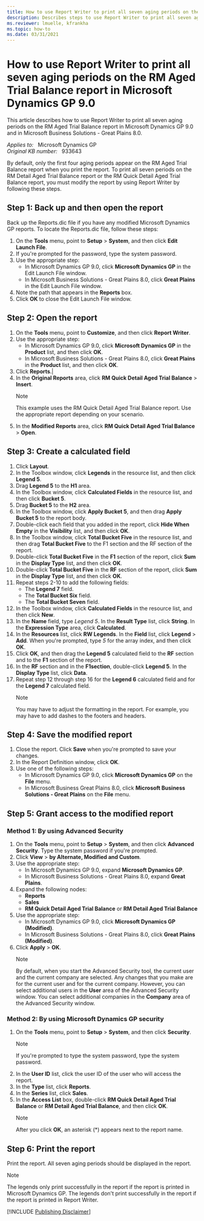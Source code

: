 ```yaml
---
title: How to use Report Writer to print all seven aging periods on the RM Aged Trial Balance report in Microsoft Dynamics GP 9.0
description: Describes steps to use Report Writer to print all seven aging periods on the RM Aged Trial Balance report in Microsoft Dynamics GP 9.0.
ms.reviewer: lmuelle, kfrankha
ms.topic: how-to
ms.date: 03/31/2021
---
```

# How to use Report Writer to print all seven aging periods on the RM Aged Trial Balance report in Microsoft Dynamics GP 9.0

This article describes how to use Report Writer to print all seven aging periods on the RM Aged Trial Balance report in Microsoft Dynamics GP 9.0 and in Microsoft Business Solutions - Great Plains 8.0.

_Applies to:_ &nbsp; Microsoft Dynamics GP  
_Original KB number:_ &nbsp; 933643

By default, only the first four aging periods appear on the RM Aged Trial Balance report when you print the report. To print all seven periods on the RM Detail Aged Trial Balance report or the RM Quick Detail Aged Trial Balance report, you must modify the report by using Report Writer by following these steps.

## Step 1: Back up and then open the report

Back up the Reports.dic file if you have any modified Microsoft Dynamics GP reports. To locate the Reports.dic file, follow these steps:

1. On the **Tools** menu, point to **Setup** > **System**, and then click **Edit Launch File**.
1. If you're prompted for the password, type the system password.
1. Use the appropriate step:
    - In Microsoft Dynamics GP 9.0, click **Microsoft Dynamics GP** in the Edit Launch File window.
    - In Microsoft Business Solutions - Great Plains 8.0, click **Great Plains** in the Edit Launch File window.
1. Note the path that appears in the **Reports** box.
1. Click **OK** to close the Edit Launch File window.

## Step 2: Open the report

1. On the **Tools** menu, point to **Customize**, and then click **Report Writer**.
1. Use the appropriate step:
    - In Microsoft Dynamics GP 9.0, click **Microsoft Dynamics GP** in the **Product** list, and then click **OK**.
    - In Microsoft Business Solutions - Great Plains 8.0, click **Great Plains** in the **Product** list, and then click **OK**.
1. Click **Reports**.|
1. In the **Original Reports** area, click **RM Quick Detail Aged Trial Balance** > **Insert**.
    > [!NOTE]
    > This example uses the RM Quick Detail Aged Trial Balance report. Use the appropriate report depending on your scenario.
1. In the **Modified Reports** area, click **RM Quick Detail Aged Trial Balance** > **Open**.

## Step 3: Create a calculated field

1. Click **Layout**.
1. In the Toolbox window, click **Legends** in the resource list, and then click **Legend 5**.
1. Drag **Legend 5** to the **H1** area.
1. In the Toolbox window, click **Calculated Fields** in the resource list, and then click **Bucket 5**.
1. Drag **Bucket 5** to the **H2** area.
1. In the Toolbox window, click **Apply Bucket 5**, and then drag **Apply Bucket 5** to the report body.
1. Double-click each field that you added in the report, click **Hide When Empty** in the **Visibility** list, and then click **OK**.
1. In the Toolbox window, click **Total Bucket Five** in the resource list, and then drag **Total Bucket Five** to the F1 section and the RF section of the report.
1. Double-click **Total Bucket Five** in the **F1** section of the report, click **Sum** in the **Display Type** list, and then click **OK**.
1. Double-click **Total Bucket Five** in the **RF** section of the report, click **Sum** in the **Display Type** list, and then click **OK**.
1. Repeat steps 2-10 to add the following fields:
    - The **Legend 7** field.
    - The **Total Bucket Six** field.
    - The **Total Bucket Seven** field.
1. In the Toolbox window, click **Calculated Fields** in the resource list, and then click **New**.
1. In the **Name** field, type *Legend 5*. In the **Result Type** list, click **String**. In the **Expression Type** area, click **Calculated**.
1. In the **Resources** list, click **RW Legends**. In the **Field** list, click **Legend** > **Add**. When you're prompted, type *5* for the array index, and then click **OK**.
1. Click **OK**, and then drag the **Legend 5** calculated field to the **RF** section and to the **F1** section of the report.
1. In the **RF** section and in the **F1section**, double-click **Legend 5**. In the **Display Type** list, click **Data**.
1. Repeat step 12 through step 16 for the **Legend 6** calculated field and for the **Legend 7** calculated field.
    > [!NOTE]
    > You may have to adjust the formatting in the report. For example, you may have to add dashes to the footers and headers.

## Step 4: Save the modified report

1. Close the report. Click **Save** when you're prompted to save your changes.
1. In the Report Definition window, click **OK**.
1. Use one of the following steps:
    - In Microsoft Dynamics GP 9.0, click **Microsoft Dynamics GP** on the **File** menu.
    - In Microsoft Business Great Plains 8.0, click **Microsoft Business Solutions - Great Plains** on the **File** menu.

## Step 5: Grant access to the modified report

### Method 1: By using Advanced Security

1. On the **Tools** menu, point to **Setup** > **System**, and then click **Advanced Security**. Type the system password if you're prompted.
1. Click **View** > **by Alternate, Modified and Custom**.
1. Use the appropriate step:
    - In Microsoft Dynamics GP 9.0, expand **Microsoft Dynamics GP**.
    - In Microsoft Business Solutions - Great Plains 8.0, expand **Great Plains**.
1. Expand the following nodes:
    - **Reports**
    - **Sales**
    - **RM Quick Detail Aged Trial Balance** or **RM Detail Aged Trial Balance**
1. Use the appropriate step:
    - In Microsoft Dynamics GP 9.0, click **Microsoft Dynamics GP (Modified)**.
    - In Microsoft Business Solutions - Great Plains 8.0, click **Great Plains (Modified)**.
1. Click **Apply** > **OK**.
    > [!NOTE]
    > By default, when you start the Advanced Security tool, the current user and the current company are selected. Any changes that you make are for the current user and for the current company. However, you can select additional users in the **User** area of the Advanced Security window. You can select additional companies in the **Company** area of the Advanced Security window.

### Method 2: By using Microsoft Dynamics GP security

1. On the **Tools** menu, point to **Setup** > **System**, and then click **Security**.
    > [!NOTE]
    > If you're prompted to type the system password, type the system password.
1. In the **User ID** list, click the user ID of the user who will access the report.
1. In the **Type** list, click **Reports**.
1. In the **Series** list, click **Sales**.
1. In the **Access List** box, double-click **RM Quick Detail Aged Trial Balance** or **RM Detail Aged Trial Balance**, and then click **OK**.
    > [!NOTE]
    > After you click **OK**, an asterisk (*) appears next to the report name.

## Step 6: Print the report

Print the report. All seven aging periods should be displayed in the report.

> [!NOTE]
> The legends only print successfully in the report if the report is printed in Microsoft Dynamics GP. The legends don't print successfully in the report if the report is printed in Report Writer.

[!INCLUDE [Publishing Disclaimer](../../../includes/publishing-disclaimer.md)]

